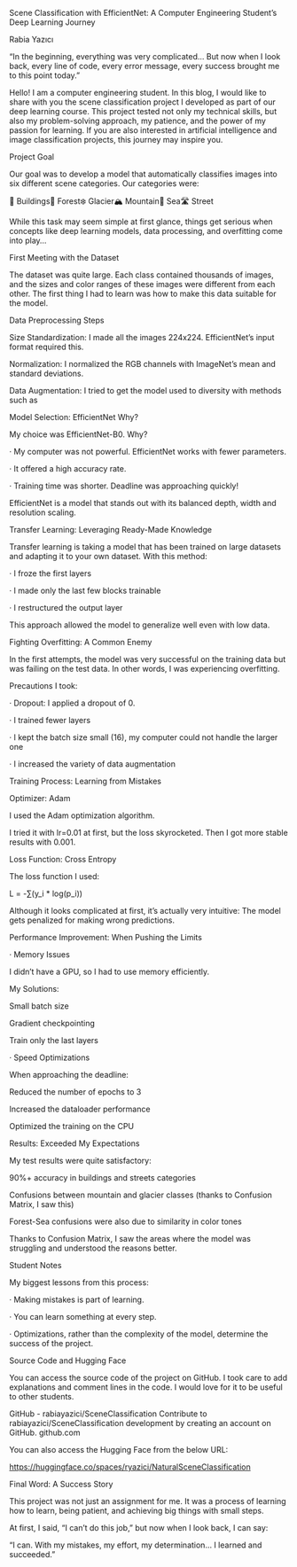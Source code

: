 Scene Classification with EfficientNet: A Computer Engineering Student’s Deep Learning Journey

Rabia Yazıcı

“In the beginning, everything was very complicated… But now when I look back, every line of code, every error message, every success brought me to this point today.”

Hello! I am a computer engineering student. In this blog, I would like to share with you the scene classification project I developed as part of our deep learning course. This project tested not only my technical skills, but also my problem-solving approach, my patience, and the power of my passion for learning. If you are also interested in artificial intelligence and image classification projects, this journey may inspire you.

Project Goal

Our goal was to develop a model that automatically classifies images into six different scene categories. Our categories were:

🏢 Buildings🌲 Forest❄️ Glacier🏔️ Mountain🌊 Sea🛣️ Street

While this task may seem simple at first glance, things get serious when concepts like deep learning models, data processing, and overfitting come into play…

First Meeting with the Dataset

The dataset was quite large. Each class contained thousands of images, and the sizes and color ranges of these images were different from each other. The first thing I had to learn was how to make this data suitable for the model.

Data Preprocessing Steps

Size Standardization: I made all the images 224x224. EfficientNet’s input format required this.

Normalization: I normalized the RGB channels with ImageNet’s mean and standard deviations.

Data Augmentation: I tried to get the model used to diversity with methods such as


Model Selection: EfficientNet Why?

My choice was EfficientNet-B0. Why?

· My computer was not powerful. EfficientNet works with fewer parameters.

· It offered a high accuracy rate.

· Training time was shorter. Deadline was approaching quickly!

EfficientNet is a model that stands out with its balanced depth, width and resolution scaling.

Transfer Learning: Leveraging Ready-Made Knowledge

Transfer learning is taking a model that has been trained on large datasets and adapting it to your own dataset. With this method:

· I froze the first layers

· I made only the last few blocks trainable

· I restructured the output layer


This approach allowed the model to generalize well even with low data.

Fighting Overfitting: A Common Enemy

In the first attempts, the model was very successful on the training data but was failing on the test data. In other words, I was experiencing overfitting.

Precautions I took:

· Dropout: I applied a dropout of 0.

· I trained fewer layers

· I kept the batch size small (16), my computer could not handle the larger one

· I increased the variety of data augmentation

Training Process: Learning from Mistakes

Optimizer: Adam

I used the Adam optimization algorithm.

I tried it with lr=0.01 at first, but the loss skyrocketed. Then I got more stable results with 0.001.

Loss Function: Cross Entropy

The loss function I used:

L = -∑(y_i * log(p_i))

Although it looks complicated at first, it’s actually very intuitive: The model gets penalized for making wrong predictions.

Performance Improvement: When Pushing the Limits

· Memory Issues

I didn’t have a GPU, so I had to use memory efficiently.

My Solutions:

Small batch size

Gradient checkpointing

Train only the last layers

· Speed ​​Optimizations

When approaching the deadline:

Reduced the number of epochs to 3

Increased the dataloader performance

Optimized the training on the CPU

Results: Exceeded My Expectations

My test results were quite satisfactory:

90%+ accuracy in buildings and streets categories

Confusions between mountain and glacier classes (thanks to Confusion Matrix, I saw this)

Forest-Sea confusions were also due to similarity in color tones

Thanks to Confusion Matrix, I saw the areas where the model was struggling and understood the reasons better.

Student Notes

My biggest lessons from this process:

· Making mistakes is part of learning.

· You can learn something at every step.

· Optimizations, rather than the complexity of the model, determine the success of the project.

Source Code and Hugging Face

You can access the source code of the project on GitHub. I took care to add explanations and comment lines in the code. I would love for it to be useful to other students.

GitHub - rabiayazici/SceneClassification
Contribute to rabiayazici/SceneClassification development by creating an account on GitHub.
github.com

You can also access the Hugging Face from the below URL:

https://huggingface.co/spaces/ryazici/NaturalSceneClassification

Final Word: A Success Story

This project was not just an assignment for me. It was a process of learning how to learn, being patient, and achieving big things with small steps.

At first, I said, “I can’t do this job,” but now when I look back, I can say:

“I can. With my mistakes, my effort, my determination… I learned and succeeded.”

